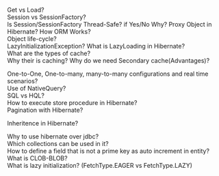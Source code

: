 Get vs Load?  
Session vs SessionFactory?  
Is Session/SessionFactory Thread-Safe? if Yes/No Why?
Proxy Object in Hibernate?
How ORM Works?  
Object life-cycle?    
LazyInitializationException?
What is LazyLoading in Hibernate?  
What are the types of cache?  
Why their is caching? Why do we need Secondary cache(Advantages)?  

One-to-One, One-to-many, many-to-many configurations and real time scenarios?  
Use of NativeQuery?  
SQL vs HQL?  
How to execute store procedure in Hibernate?  
Pagination with Hibernate?  

Inheritence in Hibernate?

Why to use hibernate over jdbc?  
Which collections can be used in it?  
How to define a field that is not a prime key as auto increment in entity?  
What is CLOB-BLOB?  
What is lazy initialization?  (FetchType.EAGER vs FetchType.LAZY)
